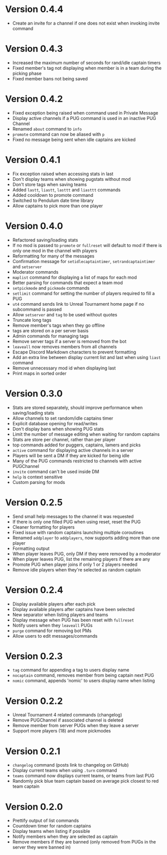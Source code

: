 # Version 0.4.4

* Create an invite for a channel if one does not exist when invoking invite command

# Version 0.4.3

* Increased the maximum number of seconds for rand/idle captain timers
* Fixed member's tag not displaying when member is in a team during the picking phase
* Fixed member bans not being saved

# Version 0.4.2

* Fixed exception being raised when command used in Private Message
* Display active channels if a PUG command is used in an inactive PUG Channel
* Renamed `about` command to `info`
* `promote` command can now be aliased with `p`
* Fixed no message being sent when idle captains are kicked

# Version 0.4.1

* Fix exception raised when accessing stats in last
* Don't display teams when showing pugstats without mod
* Don't store tags when saving teams
* Added `lastt`, `liastt`, `lasttt` and `liasttt` commands
* Added cooldown to promote command
* Switched to Pendulum date time library
* Allow captains to pick more than one player

# Version 0.4.0

* Refactored saving/loading stats
* If no mod is passed to `promote` or `fullreset` will default to mod if there is only one mod in the channel with players
* Reformatting for many of the messages
* Confirmation message for `setidlecaptaintimer`, `setrandcaptaintimer` and `setserver`
* Moderator commands
* `maplist` command for displaying a list of maps for each mod
* Better parsing for commands that expect a team mod
* `setpickmode` and `pickmode` commands
* `setlimit` command for setting the number of players required to fill a PUG
* `ut4` command sends link to Unreal Tournament home page if no subcommand is passed
* Allow `setserver` and `tag` to be used without quotes
* Truncate long tags
* Remove member's tags when they go offline
* tags are stored on a per server basis
* Admin commands for managing tags
* Remove server tags if a server is removed from the bot
* `leaveall` now removes members from all channels
* Escape Discord Markdown characters to prevent formatting
* Add an extra line between display current list and last when using `liast` command
* Remove unnecessary mod id when displaying last
* Print maps in sorted order

# Version 0.3.0

* Stats are stored separately, should improve performance when saving/loading stats
* Allow channels to set random/idle captains timer
* Explicit database opening for read/writes
* Don't display bans when showing PUG stats
* Limit the number of message editing when waiting for random captains
* Stats are store per channel, rather than per player
* top <n> commands added for puggers, captains, lamers and picks
* `active` command for displaying active channels in a server
* Players will be sent a DM if they are kicked for being idle
* Many of the PUG commands restricted to channels with active PUGChannel
* `invite` command can't be used inside DM
* `help` is context sensitive
* Custom parsing for mods

# Version 0.2.5

* Send small help messages to the channel it was requested
* If there is only one filled PUG when using reset, reset the PUG
* Cleaner formatting for players
* Fixed issue with random captains launching multiple coroutines
* Renamed `addplayer` to `addplayers`, now supports adding more than one player
* Formatting output
* When player leaves PUG, only DM if they were removed by a moderator
* When player leaves PUG, list the remaining players if there are any
* Promote PUG when player joins if only 1 or 2 players needed
* Remove idle players when they're selected as random captain

# Version 0.2.4

* Display available players after each pick
* Display available players after captains have been selected
* New separator when listing players and teams
* Display message when PUG has been reset with `fullreset`
* Notify users when they `leaveall` PUGs
* `purge` command for removing bot PMs
* Allow users to edit messages/commands

# Version 0.2.3

* `tag` command for appending a tag to users display name
* `nocaptain` command, removes member from being captain next PUG
* `nomic` command, appends 'nomic' to users display name when listing

# Version 0.2.2

* Unreal Tournament 4 related commands (changelog)
* Remove PUGChannel if associated channel is deleted
* Remove member from server PUGs when they leave a server
* Support more players (18) and more pickmodes

# Version 0.2.1

* `changelog` command (posts link to changelog on GitHub)
* Display current teams when using `.turn` command
* `teams` command now displays current teams, or teams from last PUG
* Randomly pick blue team captain based on average pick closest to red team captain

# Version 0.2.0

* Prettify output of list commands
* Countdown timer for random captains
* Display teams when listing if possible
* Notify members when they are selected as captain
* Remove members if they are banned (only removed from PUGs in the server they
were banned in)
